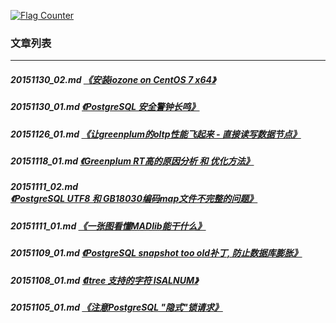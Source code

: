 <a rel="nofollow" href="http://info.flagcounter.com/h9V1"  ><img src="http://s03.flagcounter.com/count/h9V1/bg_FFFFFF/txt_000000/border_CCCCCC/columns_2/maxflags_12/viewers_0/labels_0/pageviews_0/flags_0/"  alt="Flag Counter"  border="0"  ></a>  
  
### 文章列表  
----  
##### 20151130_02.md   [《安装iozone on CentOS 7 x64》](20151130_02.md)  
##### 20151130_01.md   [《PostgreSQL 安全警钟长鸣》](20151130_01.md)  
##### 20151126_01.md   [《让greenplum的oltp性能飞起来 - 直接读写数据节点》](20151126_01.md)  
##### 20151118_01.md   [《Greenplum RT高的原因分析 和 优化方法》](20151118_01.md)  
##### 20151111_02.md   [《PostgreSQL UTF8 和 GB18030编码map文件不完整的问题》](20151111_02.md)  
##### 20151111_01.md   [《一张图看懂MADlib能干什么》](20151111_01.md)  
##### 20151109_01.md   [《PostgreSQL snapshot too old补丁, 防止数据库膨胀》](20151109_01.md)  
##### 20151108_01.md   [《ltree 支持的字符 ISALNUM》](20151108_01.md)  
##### 20151105_01.md   [《注意PostgreSQL "隐式"锁请求》](20151105_01.md)  
